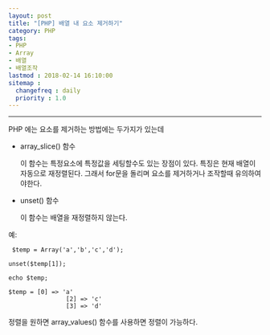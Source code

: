 ```yaml
---
layout: post
title: "[PHP] 배열 내 요소 제거하기"
category: PHP
tags:
- PHP
- Array
- 배열
- 배열조작
lastmod : 2018-02-14 16:10:00
sitemap :
  changefreq : daily
  priority : 1.0
---
```


***



PHP 에는 요소를 제거하는 방법에는 두가지가 있는데

* array_slice() 함수

  이 함수는 특정요소에 특정값을 세팅할수도 있는 장점이 있다.
  특징은 현재 배열이 자동으로 재정렬된다.
  그래서 for문을 돌리며 요소를 제거하거나 조작할때 유의하여야한다.

* unset() 함수

  이 함수는 배열을 재정렬하지 않는다.
<!--미리보기-->

예:
```
 $temp = Array('a','b','c','d');

unset($temp[1]);

echo $temp;

$temp = [0] => 'a'
                [2] => 'c'
                [3] => 'd'
```
정렬을 원하면 array_values() 함수를 사용하면 정렬이 가능하다.
